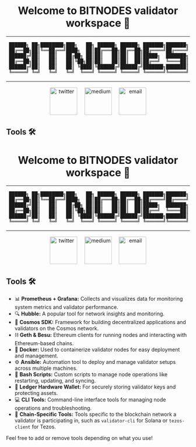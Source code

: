 <h1 align="center">Welcome to BITNODES validator workspace 🔧</h1>

<table align="center">
<tr>
<td>
<pre>
██████╗ ██╗████████╗███╗   ██╗ ██████╗ ██████╗ ███████╗███████╗
██╔══██╗██║╚══██╔══╝████╗  ██║██╔═══██╗██╔══██╗██╔════╝██╔════╝
██████╔╝██║   ██║   ██╔██╗ ██║██║   ██║██║  ██║█████╗  ███████╗
██╔══██╗██║   ██║   ██║╚██╗██║██║   ██║██║  ██║██╔══╝  ╚════██║
██████╔╝██║   ██║   ██║ ╚████║╚██████╔╝██████╔╝███████╗███████║
╚═════╝ ╚═╝   ╚═╝   ╚═╝  ╚═══╝ ╚═════╝ ╚═════╝ ╚══════╝╚══════╝
</pre>
</td>
</tr>
</table>
 
<p align="center">
<a href="https://x.com/0psmanager"><img width="75" alt="twitter" src="https://user-images.githubusercontent.com/2853158/218300145-d265b9ad-69eb-4352-b30f-c4cc77002b98.png"></a> &nbsp;&nbsp;&nbsp;
<a href="https://medium.com/@bitnodes"><img width="75" alt="medium" src="https://user-images.githubusercontent.com/2853158/218300610-4b2ec6cb-f92e-4938-b3d6-e2da619be7df.png"></a> &nbsp;&nbsp;&nbsp;
<a href="mailto:opsmanager133@gmail.com"><img width="75" alt="email" src="https://user-images.githubusercontent.com/2853158/218301431-d1641c39-b6a1-4dab-b15a-72a282bc061e.png"></a>
</p>

## Tools 🛠️

<h1 align="center">Welcome to BITNODES validator workspace 🔧</h1>

<table align="center">
<tr>
<td>
<pre>
██████╗ ██╗████████╗███╗   ██╗ ██████╗ ██████╗ ███████╗███████╗
██╔══██╗██║╚══██╔══╝████╗  ██║██╔═══██╗██╔══██╗██╔════╝██╔════╝
██████╔╝██║   ██║   ██╔██╗ ██║██║   ██║██║  ██║█████╗  ███████╗
██╔══██╗██║   ██║   ██║╚██╗██║██║   ██║██║  ██║██╔══╝  ╚════██║
██████╔╝██║   ██║   ██║ ╚████║╚██████╔╝██████╔╝███████╗███████║
╚═════╝ ╚═╝   ╚═╝   ╚═╝  ╚═══╝ ╚═════╝ ╚═════╝ ╚══════╝╚══════╝
</pre>
</td>
</tr>
</table>

<p align="center">
<a href="https://x.com/0psmanager"><img width="75" alt="twitter" src="https://user-images.githubusercontent.com/2853158/218300145-d265b9ad-69eb-4352-b30f-c4cc77002b98.png"></a> &nbsp;&nbsp;&nbsp;
<a href="https://medium.com/@bitnodes"><img width="75" alt="medium" src="https://user-images.githubusercontent.com/2853158/218300610-4b2ec6cb-f92e-4938-b3d6-e2da619be7df.png"></a> &nbsp;&nbsp;&nbsp;
<a href="mailto:opsmanager133@gmail.com"><img width="75" alt="email" src="https://user-images.githubusercontent.com/2853158/218301431-d1641c39-b6a1-4dab-b15a-72a282bc061e.png"></a>
</p>

## Tools 🛠️

- 📊 **Prometheus + Grafana:** Collects and visualizes data for monitoring system metrics and validator performance.
- 🔍 **Hubble:** A popular tool for network insights and monitoring.
- 🌌 **Cosmos SDK:** Framework for building decentralized applications and validators on the Cosmos network.
- ⛓️ **Geth & Besu:** Ethereum clients for running nodes and interacting with Ethereum-based chains.
- 🐳 **Docker:** Used to containerize validator nodes for easy deployment and management.
- ⚙️ **Ansible:** Automation tool to deploy and manage validator setups across multiple machines.
- 📝 **Bash Scripts:** Custom scripts to manage node operations like restarting, updating, and syncing.
- 🔐 **Ledger Hardware Wallet:** For securely storing validator keys and protecting assets.
- 💻 **CLI Tools:** Command-line interface tools for managing node operations and troubleshooting.
- 🔗 **Chain-Specific Tools:** Tools specific to the blockchain network a validator is participating in, such as `validator-cli` for Solana or `tezos-client` for Tezos.

Feel free to add or remove tools depending on what you use!
